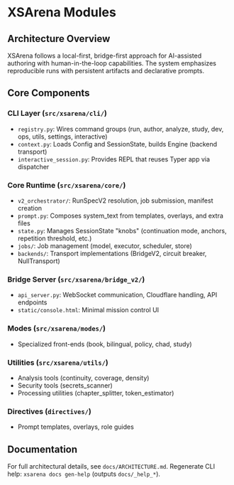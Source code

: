 # XSArena Modules

## Architecture Overview
XSArena follows a local-first, bridge-first approach for AI-assisted authoring with human-in-the-loop capabilities. The system emphasizes reproducible runs with persistent artifacts and declarative prompts.

## Core Components

### CLI Layer (`src/xsarena/cli/`)
- `registry.py`: Wires command groups (run, author, analyze, study, dev, ops, utils, settings, interactive)
- `context.py`: Loads Config and SessionState, builds Engine (backend transport)
- `interactive_session.py`: Provides REPL that reuses Typer app via dispatcher

### Core Runtime (`src/xsarena/core/`)
- `v2_orchestrator/`: RunSpecV2 resolution, job submission, manifest creation
- `prompt.py`: Composes system_text from templates, overlays, and extra files
- `state.py`: Manages SessionState "knobs" (continuation mode, anchors, repetition threshold, etc.)
- `jobs/`: Job management (model, executor, scheduler, store)
- `backends/`: Transport implementations (BridgeV2, circuit breaker, NullTransport)

### Bridge Server (`src/xsarena/bridge_v2/`)
- `api_server.py`: WebSocket communication, Cloudflare handling, API endpoints
- `static/console.html`: Minimal mission control UI

### Modes (`src/xsarena/modes/`)
- Specialized front-ends (book, bilingual, policy, chad, study)

### Utilities (`src/xsarena/utils/`)
- Analysis tools (continuity, coverage, density)
- Security tools (secrets_scanner)
- Processing utilities (chapter_splitter, token_estimator)

### Directives (`directives/`)
- Prompt templates, overlays, role guides

## Documentation
For full architectural details, see `docs/ARCHITECTURE.md`.
Regenerate CLI help: `xsarena docs gen-help` (outputs `docs/_help_*`).
